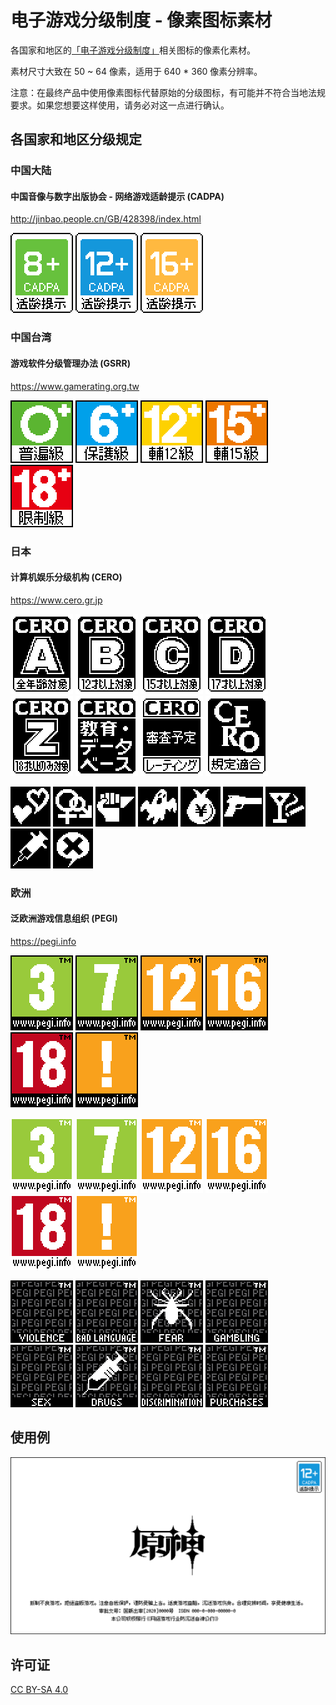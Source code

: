 # 电子游戏分级制度 - 像素图标素材

各国家和地区的[「电子游戏分级制度」](https://zh.wikipedia.org/wiki/%E7%94%B5%E5%AD%90%E6%B8%B8%E6%88%8F%E5%88%86%E7%BA%A7%E5%88%B6%E5%BA%A6)相关图标的像素化素材。

素材尺寸大致在 50 ~ 64 像素，适用于 640 * 360 像素分辨率。

注意：在最终产品中使用像素图标代替原始的分级图标，有可能并不符合当地法规要求。如果您想要这样使用，请务必对这一点进行确认。

## 各国家和地区分级规定

### 中国大陆

#### 中国音像与数字出版协会 - 网络游戏适龄提示 (CADPA)

http://jinbao.people.cn/GB/428398/index.html

![](assets/China/Mainland/CADPA/CADPA_8@2x.png)
![](assets/China/Mainland/CADPA/CADPA_12@2x.png)
![](assets/China/Mainland/CADPA/CADPA_16@2x.png)

### 中国台湾

#### 游戏软件分级管理办法 (GSRR)

https://www.gamerating.org.tw

![](assets/China/Taiwan/GSRR/GSRR_G@2x.png)
![](assets/China/Taiwan/GSRR/GSRR_P@2x.png)
![](assets/China/Taiwan/GSRR/GSRR_PG_12@2x.png)
![](assets/China/Taiwan/GSRR/GSRR_PG_15@2x.png)
![](assets/China/Taiwan/GSRR/GSRR_R@2x.png)

### 日本

#### 计算机娱乐分级机构 (CERO)

https://www.cero.gr.jp

![](assets/Japan/CERO/CERO_A@2x.png)
![](assets/Japan/CERO/CERO_B@2x.png)
![](assets/Japan/CERO/CERO_C@2x.png)
![](assets/Japan/CERO/CERO_D@2x.png)
![](assets/Japan/CERO/CERO_Z@2x.png)
![](assets/Japan/CERO/CERO_Educational_Database@2x.png)
![](assets/Japan/CERO/CERO_Rating@2x.png)
![](assets/Japan/CERO/CERO_Regulations_Compatible@2x.png)

![](assets/Japan/CERO/CERO_Icon_Love@2x.png)
![](assets/Japan/CERO/CERO_Icon_Sexual@2x.png)
![](assets/Japan/CERO/CERO_Icon_Violence@2x.png)
![](assets/Japan/CERO/CERO_Icon_Horror@2x.png)
![](assets/Japan/CERO/CERO_Icon_Gambling@2x.png)
![](assets/Japan/CERO/CERO_Icon_Crime@2x.png)
![](assets/Japan/CERO/CERO_Icon_Drinking_Smoking@2x.png)
![](assets/Japan/CERO/CERO_Icon_Drugs@2x.png)
![](assets/Japan/CERO/CERO_Icon_Language_Other@2x.png)

### 欧洲

#### 泛欧洲游戏信息组织 (PEGI)

https://pegi.info

![](assets/Europe/PEGI/PEGI_3@2x.png)
![](assets/Europe/PEGI/PEGI_7@2x.png)
![](assets/Europe/PEGI/PEGI_12@2x.png)
![](assets/Europe/PEGI/PEGI_16@2x.png)
![](assets/Europe/PEGI/PEGI_18@2x.png)
![](assets/Europe/PEGI/PEGI_PGR@2x.png)

![](assets/Europe/PEGI/PEGI_3_W@2x.png)
![](assets/Europe/PEGI/PEGI_7_W@2x.png)
![](assets/Europe/PEGI/PEGI_12_W@2x.png)
![](assets/Europe/PEGI/PEGI_16_W@2x.png)
![](assets/Europe/PEGI/PEGI_18_W@2x.png)
![](assets/Europe/PEGI/PEGI_PGR_W@2x.png)

![](assets/Europe/PEGI/PEGI_Violence@2x.png)
![](assets/Europe/PEGI/PEGI_Bad_Language@2x.png)
![](assets/Europe/PEGI/PEGI_Fear@2x.png)
![](assets/Europe/PEGI/PEGI_Gambling@2x.png)
![](assets/Europe/PEGI/PEGI_Sex@2x.png)
![](assets/Europe/PEGI/PEGI_Drugs@2x.png)
![](assets/Europe/PEGI/PEGI_Discrimination@2x.png)
![](assets/Europe/PEGI/PEGI_In_Game_Purchases@2x.png)

## 使用例

![](examples/Demo-Genshin_Impact@2x.png)

## 许可证

[CC BY-SA 4.0](https://creativecommons.org/licenses/by-sa/4.0/)
